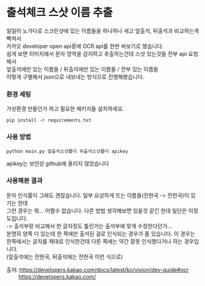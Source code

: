 # 출석체크 스샷 이름 추출

일일이 노가다로 스크린샷에 있는 이름들을 하나하나 세고 앞출석, 뒤출석과 비교하는게 빡쳐서<br/>
카카오 developer open api중에 OCR api를 한번 써보기로 했습니다.<br/>
쉽게 보면 이미지에서 문자 영역을 감지하고 추출하는건데 스샷 있는것들 전부 api 요청해서<br/>
앞출석에만 있는 이름들 / 뒤출석에만 있는 이름들 / 전부 있는 이름들 <br/>
이렇게 구별해서 json으로 내보내는 방식으로 진행해봤습니다.

### 환경 세팅

가상환경 만들던가 하고 필요한 패키지들 설치하세요.
```shell script
pip install -r requirements.txt
```
### 사용 방법
```shell script
python main.py 앞출석스샷폴더 뒤출석스샷폴더 apikey
```
apikey는 보안상 github에 올리지 않았습니다

### 사용해본 결과
문자 인식률이 그래도 괜찮습니다. 일부 요상하게 뜨는 이름들(전현국 -> 전헌국)이 있기는 한데<br/>
그런 경우는 뭐... 어쩔수 없습니다. 다른 방법 생각해보면 있을것 같긴 한데 일단은 이정도입니다.<br/>
-> 출석부랑 비교해서 한 글자정도 틀린거는 출석부에 맞게 수정한다던가...<br/>
분명히 양쪽 다 있는데 한 쪽에만 출석된 걸로 인식되는 경우가 좀 있습니다. 이 경우는 한쪽에서는 글자를 제대로 인식한건데 다른 쪽에는 약간 잘못 인식했다거나 하는 경우입니다.<br/>
(앞출석에는 전현국, 뒤출석에는 전헌국 이런 식으로)<br/>

출처: https://developers.kakao.com/docs/latest/ko/vision/dev-guide#ocr <br/>
&nbsp;&nbsp;&nbsp;&nbsp;&nbsp;&nbsp;&nbsp;&nbsp;https://developers.kakao.com/
